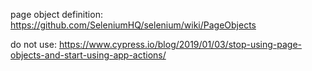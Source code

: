 

page object definition: https://github.com/SeleniumHQ/selenium/wiki/PageObjects




do not use: https://www.cypress.io/blog/2019/01/03/stop-using-page-objects-and-start-using-app-actions/
